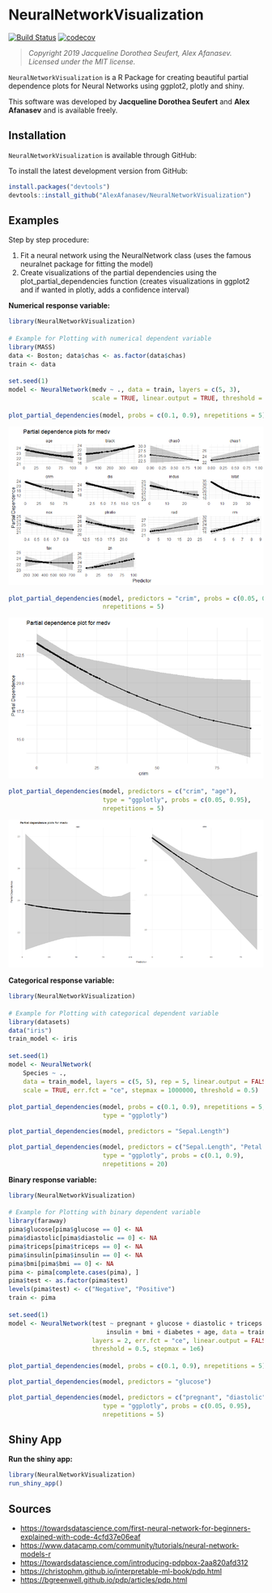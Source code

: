 # NeuralNetworkVisualization

[![Build Status](https://travis-ci.com/AlexAfanasev/NeuralNetworkVisualization.svg?branch=master)](https://travis-ci.com/AlexAfanasev/NeuralNetworkVisualization)
[![codecov](https://codecov.io/gh/AlexAfanasev/NeuralNetworkVisualization/branch/master/graph/badge.svg)](https://codecov.io/gh/AlexAfanasev/NeuralNetworkVisualization)

> *Copyright 2019 Jacqueline Dorothea Seufert, Alex Afanasev. Licensed under the MIT license.*

`NeuralNetworkVisualization` is a R Package for creating beautiful partial dependence plots for Neural Networks using ggplot2, plotly and shiny.

This software was developed by **Jacqueline Dorothea Seufert** and **Alex Afanasev** and is available freely.

## Installation
`NeuralNetworkVisualization` is available through GitHub:

To install the latest development version from GitHub:

``` r
install.packages("devtools")
devtools::install_github("AlexAfanasev/NeuralNetworkVisualization")
```

## Examples
Step by step procedure:
1. Fit  a neural network using the NeuralNetwork class (uses the famous neuralnet package for fitting the model)
2. Create visualizations of the partial dependencies using the plot_partial_dependencies function (creates visualizations in ggplot2 and if wanted in plotly, adds a confidence interval)

**Numerical response variable:**
```r
library(NeuralNetworkVisualization)

# Example for Plotting with numerical dependent variable
library(MASS)
data <- Boston; data$chas <- as.factor(data$chas)
train <- data

set.seed(1)
model <- NeuralNetwork(medv ~ ., data = train, layers = c(5, 3),
                       scale = TRUE, linear.output = TRUE, threshold = 0.5)

plot_partial_dependencies(model, probs = c(0.1, 0.9), nrepetitions = 5)
```
![Numerical Plot 1](inst/img/numerical_plot_1.png "fig:")

```r
plot_partial_dependencies(model, predictors = "crim", probs = c(0.05, 0.95),
                          nrepetitions = 5)
```
![Numerical Plot 2](inst/img/numerical_plot_2.png "fig:")

```r
plot_partial_dependencies(model, predictors = c("crim", "age"),
                          type = "ggplotly", probs = c(0.05, 0.95),
                          nrepetitions = 5)
```
![Numerical Plot 3](inst/img/numerical_plot_3.png "fig:")


**Categorical response variable:**
```r
library(NeuralNetworkVisualization)

# Example for Plotting with categorical dependent variable
library(datasets)
data("iris")
train_model <- iris

set.seed(1)
model <- NeuralNetwork(
    Species ~ .,
    data = train_model, layers = c(5, 5), rep = 5, linear.output = FALSE,
    scale = TRUE, err.fct = "ce", stepmax = 1000000, threshold = 0.5)

plot_partial_dependencies(model, probs = c(0.1, 0.9), nrepetitions = 5,
                          type = "ggplotly")
```

```r
plot_partial_dependencies(model, predictors = "Sepal.Length")
```

```r
plot_partial_dependencies(model, predictors = c("Sepal.Length", "Petal.Length"),
                          type = "ggplotly", probs = c(0.1, 0.9),
                          nrepetitions = 20)
```

**Binary response variable:**
```r
library(NeuralNetworkVisualization)

# Example for Plotting with binary dependent variable
library(faraway)
pima$glucose[pima$glucose == 0] <- NA
pima$diastolic[pima$diastolic == 0] <- NA
pima$triceps[pima$triceps == 0] <- NA
pima$insulin[pima$insulin == 0] <- NA
pima$bmi[pima$bmi == 0] <- NA
pima <- pima[complete.cases(pima), ]
pima$test <- as.factor(pima$test)
levels(pima$test) <- c("Negative", "Positive")
train <- pima

set.seed(1)
model <- NeuralNetwork(test ~ pregnant + glucose + diastolic + triceps +
                           insulin + bmi + diabetes + age, data = train,
                       layers = 2, err.fct = "ce", linear.output = FALSE,
                       threshold = 0.5, stepmax = 1e6)

plot_partial_dependencies(model, probs = c(0.1, 0.9), nrepetitions = 5)
```

```r
plot_partial_dependencies(model, predictors = "glucose")
```

```r
plot_partial_dependencies(model, predictors = c("pregnant", "diastolic"),
                          type = "ggplotly", probs = c(0.05, 0.95),
                          nrepetitions = 5)
```

## Shiny App
**Run the shiny app:**
```r
library(NeuralNetworkVisualization)
run_shiny_app()
```

## Sources
* https://towardsdatascience.com/first-neural-network-for-beginners-explained-with-code-4cfd37e06eaf
* https://www.datacamp.com/community/tutorials/neural-network-models-r
* https://towardsdatascience.com/introducing-pdpbox-2aa820afd312
* https://christophm.github.io/interpretable-ml-book/pdp.html
* https://bgreenwell.github.io/pdp/articles/pdp.html

